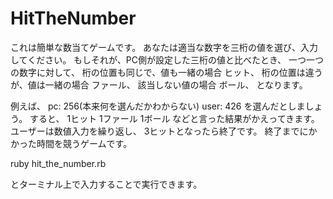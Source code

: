 HitTheNumber
============
これは簡単な数当てゲームです。
あなたは適当な数字を三桁の値を選び、入力してください。
もしそれが、PC側が設定した三桁の値と比べたとき、
一つ一つの数字に対して、
桁の位置も同じで、値も一緒の場合
ヒット、
桁の位置は違うが、値は一緒の場合
ファール、
該当しない値の場合
ボール、
となります。

例えば、
pc: 256(本来何を選んだかわからない)
user: 426
を選んだとしましょう。
すると、
1ヒット
1ファール
1ボール
などと言った結果がかえってきます。
ユーザーは数値入力を繰り返し、
3ヒットとなったら終了です。
終了までにかかった時間を競うゲームです。

ruby hit_the_number.rb

とターミナル上で入力することで実行できます。
